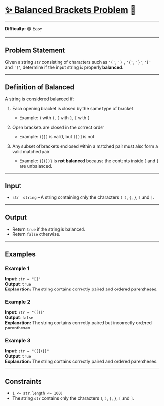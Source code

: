 # [✨ Balanced Brackets Problem](https://www.greatfrontend.com/interviews/study/blind75/questions/algo/array-balanced-brackets) 🧩

---

**Difficulty:** 🟢 Easy  

---
## Problem Statement
Given a string `str` consisting of characters such as `'('`, `')'`, `'{'`, `'}'`, `'['` and `']'`, determine if the input string is properly **balanced**.

---

## Definition of Balanced
A string is considered balanced if:

1. Each opening bracket is closed by the same type of bracket  
   - Example: `(` with `)`, `{` with `}`, `[` with `]`

2. Open brackets are closed in the correct order  
   - Example: `([])` is valid, but `([)]` is not

3. Any subset of brackets enclosed within a matched pair must also form a valid matched pair  
   - Example: `{[(])}` is **not balanced** because the contents inside `{` and `}` are unbalanced.

---

## Input
- `str: string` – A string containing only the characters `(`, `)`, `{`, `}`, `[` and `]`.

---

## Output
- Return `true` if the string is balanced.  
- Return `false` otherwise.

---

## Examples

### Example 1
**Input:** `str = "[]"`  
**Output:** `true`  
**Explanation:** The string contains correctly paired and ordered parentheses.  

### Example 2
**Input:** `str = "([)]"`  
**Output:** `false`  
**Explanation:** The string contains correctly paired but incorrectly ordered parentheses.  

### Example 3
**Input:** `str = "([]){}"`  
**Output:** `true`  
**Explanation:** The string contains correctly paired and ordered parentheses.  

---

## Constraints
- `1 <= str.length <= 1000`  
- The string `str` contains only the characters `(`, `)`, `{`, `}`, `[` and `]`.
